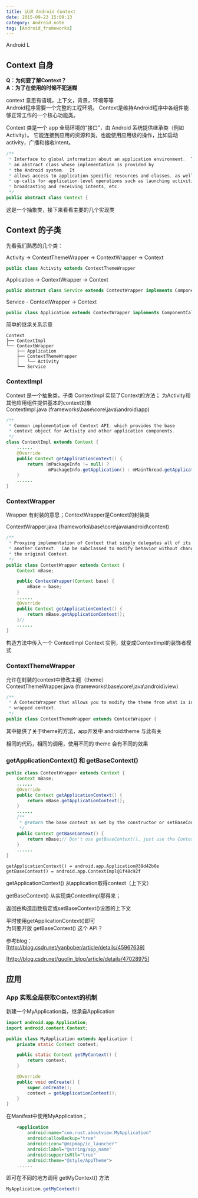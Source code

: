 ```yaml
---
title: 认识 Android Context
date: 2015-09-23 15:09:13
category: Android_note
tag: [Android_frameworks]
---
```



Android L

## Context 自身
**Q：为何要了解Context？**  
**A：为了在使用的时候不犯迷糊**

context 意思有语境，上下文，背景，环境等等  
Android程序需要一个完整的工程环境。
Context是维持Android程序中各组件能够正常工作的一个核心功能类。

Context 类是一个 app 全局环境的“接口”，由 Android 系统提供继承类（例如Activity）。
它能连接到应用的资源和类，也能使用应用级的操作，比如启动activity，广播和接收intent。
```java
/**
 * Interface to global information about an application environment.  This is
 * an abstract class whose implementation is provided by
 * the Android system.  It
 * allows access to application-specific resources and classes, as well as
 * up-calls for application-level operations such as launching activities,
 * broadcasting and receiving intents, etc.
 */
public abstract class Context {
```
这是一个抽象类，接下来看看主要的几个实现类

## Context 的子类
先看我们熟悉的几个类：

Activity -> ContextThemeWrapper -> ContextWrapper -> Context
```java
public class Activity extends ContextThemeWrapper
```

Application -> ContextWrapper -> Context
```java
public abstract class Service extends ContextWrapper implements ComponentCallbacks2 {
```

Service - ContextWrapper -> Context
```java
public class Application extends ContextWrapper implements ComponentCallbacks2 {
```

简单的继承关系示意
```
Context
├── ContextImpl
└── ContextWrapper
    ├── Application
    ├── ContextThemeWrapper
    │   └── Activity
    └── Service
```

### ContextImpl
Context 是一个抽象类，子类 ContextImpl 实现了Context的方法；
为Activity和其他应用组件提供基本的context对象  
ContextImpl.java (frameworks\base\core\java\android\app)
```java
/**
 * Common implementation of Context API, which provides the base
 * context object for Activity and other application components.
 */
class ContextImpl extends Context {
    ......
    @Override
    public Context getApplicationContext() {
        return (mPackageInfo != null) ?
                mPackageInfo.getApplication() : mMainThread.getApplication();
    }
    ......
}
```

### ContextWrapper
Wrapper 有封装的意思；ContextWrapper是Context的封装类  

ContextWrapper.java (frameworks\base\core\java\android\content)
```java
/**
 * Proxying implementation of Context that simply delegates all of its calls to
 * another Context.  Can be subclassed to modify behavior without changing
 * the original Context.
 */
public class ContextWrapper extends Context {
    Context mBase;

    public ContextWrapper(Context base) {
        mBase = base;
    }
    ......
    @Override
    public Context getApplicationContext() {
        return mBase.getApplicationContext();
    }//
    ......
}
```
构造方法中传入一个 ContextImpl Context 实例，就变成ContextImpl的装饰者模式

### ContextThemeWrapper
允许在封装的context中修改主题（theme）  
ContextThemeWrapper.java (frameworks\base\core\java\android\view)
```java
/**
 * A ContextWrapper that allows you to modify the theme from what is in the
 * wrapped context.
 */
public class ContextThemeWrapper extends ContextWrapper {
```
其中提供了关于theme的方法，app开发中 android:theme 与此有关

相同的代码，相同的调用，使用不同的 theme 会有不同的效果

### getApplicationContext() 和 getBaseContext()

```java
public class ContextWrapper extends Context {
    Context mBase;
    ......
    @Override
    public Context getApplicationContext() {
        return mBase.getApplicationContext();
    }
    ......
    /**
     * @return the base context as set by the constructor or setBaseContext
     */
    public Context getBaseContext() {
        return mBase;// Don't use getBaseContext(), just use the Context you have.
    }
    ......
}
```

```log
getApplicationContext() = android.app.Application@39d42b0e
getBaseContext() = android.app.ContextImpl@1f48c92f
```
getApplicationContext() 从application取得context（上下文）

getBaseContext() 从实现类ContextImpl那得来；

返回由构造函数指定或setBaseContext()设置的上下文

平时使用getApplicationContext()即可  
为何要开放 getBaseContext() 这个 API？

参考blog：   
[http://blog.csdn.net/yanbober/article/details/45967639]

[http://blog.csdn.net/guolin_blog/article/details/47028975]

## 应用
### App 实现全局获取Context的机制
新建一个MyApplication类，继承自Application
```java
import android.app.Application;
import android.content.Context;

public class MyApplication extends Application {
    private static Context context;

    public static Context getMyContext() {
        return context;
    }

    @Override
    public void onCreate() {
        super.onCreate();
        context = getApplicationContext();
    }
}
```
在Manifest中使用MyApplication；
```xml
    <application
        android:name="com.rust.aboutview.MyApplication"
        android:allowBackup="true"
        android:icon="@mipmap/ic_launcher"
        android:label="@string/app_name"
        android:supportsRtl="true"
        android:theme="@style/AppTheme">
    ......
```
即可在不同的地方调用 getMyContext() 方法
```java
MyApplication.getMyContext()
```
